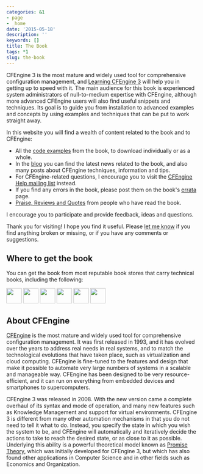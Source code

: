 ```yaml
---
categories: &1
- page
- _home
date: '2015-05-18'
description: ''
keywords: []
title: The Book
tags: *1
slug: the-book
---
```



CFEngine 3 is the most mature and widely used tool for comprehensive
configuration management, and [Learning CFEngine
3](http://shop.oreilly.com/product/0636920022022.do) will help you in
getting up to speed with it. The main audience for this book is
experienced system administrators of null-to-medium expertise with
CFEngine, although more advanced CFEngine users will also find useful
snippets and techniques. Its goal is to guide you from installation to
advanced examples and concepts by using examples and techniques that
can be put to work straight away.


In this website you will find a wealth of content related to the book
and to CFEngine:


* All the [code examples](/the-code) from the book, to download
  individually or as a whole.
* In the [blog](http://cf-learn.info/blog) you can find the latest
  news related to the book, and also many posts about CFEngine
  techniques, information and tips.
* For CFEngine-related questions,
  I encourage you to visit the
  [CFEngine Help mailing list](https://groups.google.com/forum/#!forum/help-cfengine) instead.
* If you find any errors in the book, please post them on the book's
  [errata](http://oreilly.com/catalog/errata.csp?isbn=0636920022022)
  page.
* [Praise, Reviews and Quotes](/the-raves) from people who have
  read the book.


I encourage you to participate and provide feedback, ideas and
questions.


Thank you for visiting! I hope you find it useful. Please [let me
know](/contact) if you find anything broken
or missing, or if you have any comments or suggestions.


## Where to get the book


You can get the book from most reputable book stores that carry
technical books, including the following:


<p style='padding: 0px;'><a href='http://shop.oreilly.com/product/0636920022022.do' rel='external' style='padding: 0px; color: rgb(0, 0, 0); text-decoration: underline;'><img hash='2969d5f154a0e3148e892122e1cfe99a' height='40' src='/note/86339fd3-3e6a-4c23-a630-120c7cbd3aab/img/2969d5f154a0e3148e892122e1cfe99a/2969d5f154a0e3148e892122e1cfe99a.gif' style='padding: 0px; border: 0px;' type='image/gif'/></a> <a href='http://www.amazon.com/Learning-CFEngine-3-Diego-Zamboni/dp/1449312209' rel='external' style='padding: 0px; color: rgb(0, 0, 0); text-decoration: underline;'><img hash='cbd82ab3a33a01fdc6cc7124baf809c7' height='40' src='/note/86339fd3-3e6a-4c23-a630-120c7cbd3aab/img/cbd82ab3a33a01fdc6cc7124baf809c7/cbd82ab3a33a01fdc6cc7124baf809c7.jpeg' style='padding: 0px; border: 0px;' type='image/jpeg'/></a> <a href='http://my.safaribooksonline.com/book/-/9781449334536' rel='external' style='padding: 0px; color: rgb(0, 0, 0); text-decoration: underline;'><img hash='8616b7c0c8c8c32959c2843ed3eae30a' height='40' src='/note/86339fd3-3e6a-4c23-a630-120c7cbd3aab/img/8616b7c0c8c8c32959c2843ed3eae30a/8616b7c0c8c8c32959c2843ed3eae30a.gif' style='padding: 0px; border: 0px;' type='image/gif'/></a> <a href='http://itunes.apple.com/us/book/learning-cfengine-3/id512985130?mt=11' rel='external' style='padding: 0px; color: rgb(0, 0, 0); text-decoration: underline;'><img hash='026cbcbbae29206435d1cc971ee66a88' height='40' src='/note/86339fd3-3e6a-4c23-a630-120c7cbd3aab/img/026cbcbbae29206435d1cc971ee66a88/026cbcbbae29206435d1cc971ee66a88.gif' style='padding: 0px; border: 0px;' type='image/gif'/></a> <a href='http://www.scribd.com/doc/86724081/Learning-CFEngine-3-Automated-system-administration-for-sites-of-any-size' rel='external' style='padding: 0px; color: rgb(0, 0, 0); text-decoration: underline;'><img hash='2344b617ad6063ad254ecb1a6578f0b0' height='40' src='/note/86339fd3-3e6a-4c23-a630-120c7cbd3aab/img/2344b617ad6063ad254ecb1a6578f0b0/2344b617ad6063ad254ecb1a6578f0b0.gif' style='padding: 0px; border: 0px;' type='image/gif'/></a> <a href='http://www.barnesandnoble.com/w/learning-cfengine-3-diego-martin-zamboni/1107145564' rel='external' style='padding: 0px; color: rgb(0, 0, 0); text-decoration: underline;'><img hash='0579a7ba5934aae88cec528e6f745c14' height='40' src='/note/86339fd3-3e6a-4c23-a630-120c7cbd3aab/img/0579a7ba5934aae88cec528e6f745c14/0579a7ba5934aae88cec528e6f745c14.png' style='padding: 0px; border: 0px;' type='image/png'/></a></p>
<p style='padding: 0px;'/>


## About CFEngine


[CFEngine](http://cfengine.com/) is the most mature and widely used
tool for comprehensive configuration management. It was first released
in 1993, and it has evolved over the
years to address real needs in real systems, and to match the
technological evolutions that have taken place, such as virtualization
and cloud computing. CFEngine is fine-tuned to the features and design
that make it possible to automate very large numbers of systems in a
scalable and manageable way. CFEngine has been designed to be very
resource-efficient, and it can run on everything from embedded devices
and smartphones to supercomputers.


CFEngine 3 was released in 2008. With the new version came a complete
overhaul of its syntax and mode of operation, and many new features
such as Knowledge Management and support for virtual
environments. CFEngine 3 is different from many other automation
mechanisms in that you do not need to tell it what to do. Instead, you
specify the state in which you wish the system to be, and CFEngine
will automatically and iteratively decide the actions to take to reach
the desired state, or as close to it as possible. Underlying this
ability is a powerful theoretical model known as [Promise
Theory](http://en.wikipedia.org/wiki/Promise_theory), which was initially
developed for CFEngine 3, but which has also found other applications
in Computer Science and in other fields such as Economics and
Organization.


